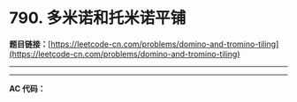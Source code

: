 # 790. 多米诺和托米诺平铺

**题目链接：**[https://leetcode-cn.com/problems/domino-and-tromino-tiling](https://leetcode-cn.com/problems/domino-and-tromino-tiling)

---

<Cards card="leetcode_790_domino-and-tromino-tiling"></Cards>

---

**AC 代码：**

```java

```